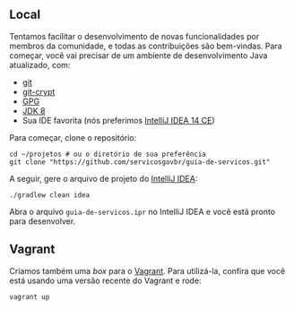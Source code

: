 Local
----

Tentamos facilitar o desenvolvimento de novas funcionalidades por membros da comunidade, e todas as contribuições são
bem-vindas. Para começar, você vai precisar de um ambiente de desenvolvimento Java atualizado, com:

* [git][GIT]
* [git-crypt][GITCRYPT]
* [GPG][GPG]
* [JDK 8][JDK8]
* Sua IDE favorita (nós preferimos [IntelliJ IDEA 14 CE][IDEA14CE])

Para começar, clone o repositório:

```
cd ~/projetos # ou o diretório de sua preferência
git clone "https://github.com/servicosgovbr/guia-de-servicos.git"
```

A seguir, gere o arquivo de projeto do [IntelliJ IDEA][IDEA14CE]:

```
./gradlew clean idea
```

Abra o arquivo `guia-de-servicos.ipr` no IntelliJ IDEA e você está pronto para desenvolver.

Vagrant
----

Criamos também uma _box_ para o [Vagrant][VAGRANT]. Para utilizá-la, confira que você está usando uma versão recente do
Vagrant e rode:

```
vagrant up
```

[GIT]:http://git-scm.org
[GITCRYPT]:https://www.agwa.name/projects/git-crypt/
[GPG]:https://www.gnupg.org/
[JDK8]:http://www.oracle.com/technetwork/java/javase/downloads/jdk8-downloads-2133151.html
[IDEA14CE]:https://www.jetbrains.com/idea/download/
[VAGRANT]:http://vagrantup.com
